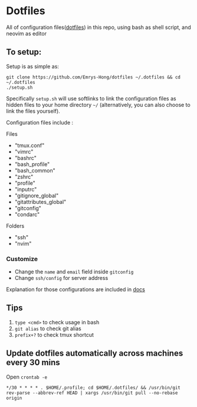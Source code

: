 # Dotfiles
All of configuration files([dotfiles](http://dotfiles.github.io/)) in this repo, using bash as shell script, and neovim as editor

## To setup:
Setup is as simple as:
```
git clone https://github.com/Emrys-Hong/dotfiles ~/.dotfiles && cd ~/.dotfiles
./setup.sh
```
Specifically `setup.sh` will use softlinks to link the configuration files as hidden files to your home directory `~/` (alternatively, you can also choose to link the files yourself).

Configuration files include :

Files
- "tmux.conf" 
- "vimrc" 
- "bashrc" 
- "bash_profile" 
- "bash_common" 
- "zshrc" 
- "profile" 
- "inputrc" 
- "gitignore_global" 
- "gitattributes_global" 
- "gitconfig" 
- "condarc"

Folders
- "ssh"
- "nvim"

### Customize
- Change the `name` and `email` field inside `gitconfig`
- Change `ssh/config` for server address

Explanation for those configurations are included in [docs](docs/libraries.md)

## Tips 
1. `type <cmd>` to check <command> usage in bash
2. `git alias` to check git alias
3. `prefix+?` to check tmux shortcut

## Update dotfiles automatically across machines every 30 mins
Open `crontab -e`
```
*/30 * * * * . $HOME/.profile; cd $HOME/.dotfiles/ && /usr/bin/git rev-parse --abbrev-ref HEAD | xargs /usr/bin/git pull --no-rebase origin
```

